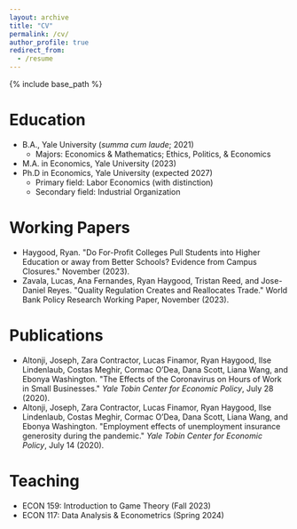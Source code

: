 ```yaml
---
layout: archive
title: "CV"
permalink: /cv/
author_profile: true
redirect_from:
  - /resume
---
```


{% include base_path %}

Education
======
* B.A., Yale University (*summa cum laude*; 2021)
  * Majors: Economics & Mathematics; Ethics, Politics, & Economics
* M.A. in Economics, Yale University (2023)
* Ph.D in Economics, Yale University (expected 2027)
  * Primary field: Labor Economics (with distinction)
  * Secondary field: Industrial Organization

Working Papers
======
* Haygood, Ryan. "Do For-Profit Colleges Pull Students into Higher Education or away from Better Schools? Evidence from Campus Closures." November (2023).
* Zavala, Lucas, Ana Fernandes, Ryan Haygood, Tristan Reed, and Jose-Daniel Reyes. "Quality Regulation Creates and Reallocates Trade." World Bank Policy Research Working Paper, November (2023).

Publications
======
* Altonji, Joseph, Zara Contractor, Lucas Finamor, Ryan Haygood, Ilse Lindenlaub, Costas Meghir, Cormac O’Dea, Dana Scott, Liana Wang, and Ebonya Washington. "The Effects of the Coronavirus on Hours of Work in Small Businesses." *Yale Tobin Center for Economic Policy*, July 28 (2020).
* Altonji, Joseph, Zara Contractor, Lucas Finamor, Ryan Haygood, Ilse Lindenlaub, Costas Meghir, Cormac O’Dea, Dana Scott, Liana Wang, and Ebonya Washington. "Employment effects of unemployment insurance generosity during the pandemic." *Yale Tobin Center for Economic Policy*, July 14 (2020).

  
Teaching
======
* ECON 159: Introduction to Game Theory (Fall 2023)
* ECON 117: Data Analysis & Econometrics (Spring 2024)